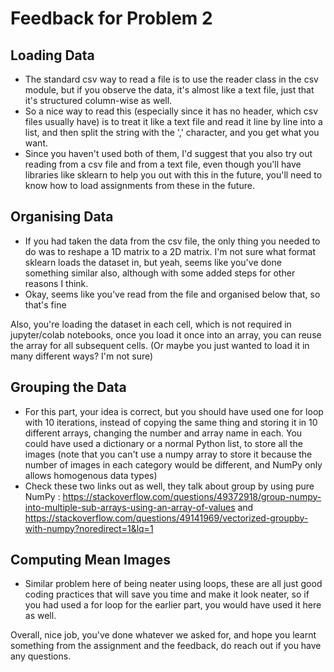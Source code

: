# Feedback for Problem 2

## Loading Data 

* The standard csv way to read a file is to use the reader class in the csv module, but if you observe the data, it's almost like a text file, just that it's structured column-wise as well.
* So a nice way to read this (especially since it has no header, which csv files usually have) is to treat it like a text file and read it line by line into a list, and then split the string with the ',' character, and you get what you want.
* Since you haven't used both of them, I'd suggest that you also try out reading from a csv file and from a text file, even though you'll have libraries like sklearn to help you out with this in the future, you'll need to know how to load assignments from these in the future.

## Organising Data

* If you had taken the data from the csv file, the only thing you needed to do was to reshape a 1D matrix to a 2D matrix. I'm not sure what format sklearn loads the dataset in, but yeah, seems like you've done something similar also, although with some added steps for other reasons I think.
* Okay, seems like you've read from the file and organised below that, so that's fine

Also, you're loading the dataset in each cell, which is not required in jupyter/colab notebooks, once you load it once into an array, you can reuse the array for all subsequent cells. (Or maybe you just wanted to load it in many different ways? I'm not sure)

## Grouping the Data

* For this part, your idea is correct, but you should have used one for loop with 10 iterations, instead of copying the same thing and storing it in 10 different arrays, changing the number and array name in each. You could have used a dictionary or a normal Python list, to store all the images (note that you can't use a numpy array to store it because the number of images in each category would be different, and NumPy only allows homogenous data types)
* Check these two links out as well, they talk about group by using pure NumPy : https://stackoverflow.com/questions/49372918/group-numpy-into-multiple-sub-arrays-using-an-array-of-values and https://stackoverflow.com/questions/49141969/vectorized-groupby-with-numpy?noredirect=1&lq=1

## Computing Mean Images

* Similar problem here of being neater using loops, these are all just good coding practices that will save you time and make it look neater, so if you had used a for loop for the earlier part, you would have used it here as well.

Overall, nice job, you've done whatever we asked for, and hope you learnt something from the assignment and the feedback, do reach out if you have any questions.

